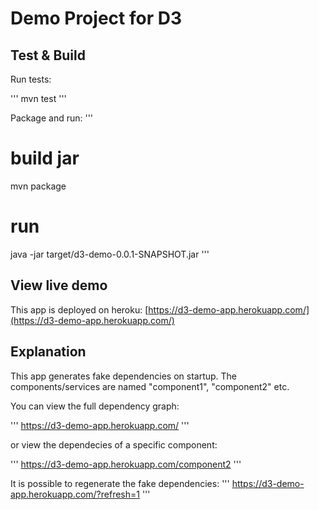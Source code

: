 # Demo Project for D3

## Test & Build

Run tests:

'''
mvn test
'''

Package and run:
'''
# build jar
mvn package

# run
java -jar target/d3-demo-0.0.1-SNAPSHOT.jar
'''

## View live demo
This app is deployed on heroku:
[https://d3-demo-app.herokuapp.com/](https://d3-demo-app.herokuapp.com/)


## Explanation
This app generates fake dependencies on startup. The components/services are named "component1", "component2" etc.

You can  view the full dependency graph:

'''
https://d3-demo-app.herokuapp.com/
'''

or view the dependecies of a specific component:

'''
https://d3-demo-app.herokuapp.com/component2
'''


It is possible to regenerate the fake dependencies:
'''
https://d3-demo-app.herokuapp.com/?refresh=1
'''



 

